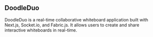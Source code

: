 ## DoodleDuo

DoodleDuo is a real-time collaborative whiteboard application built with Next.js, Socket.io, and Fabric.js. It allows users to create and share interactive whiteboards in real-time.
